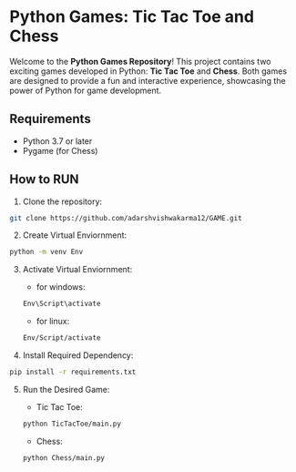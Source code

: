 # Python Games: Tic Tac Toe and Chess

Welcome to the **Python Games Repository**! This project contains two exciting games developed in Python: **Tic Tac Toe** and **Chess**. Both games are designed to provide a fun and interactive experience, showcasing the power of Python for game development.

## Requirements

- Python 3.7 or later
- Pygame (for Chess)

## How to RUN

1. Clone the repository:

  ```bash
  git clone https://github.com/adarshvishwakarma12/GAME.git
  ```

2. Create Virtual Enviornment:
  ```bash
  python -m venv Env
  ```

3. Activate Virtual Enviornment:
    - for windows:
    ```bash
    Env\Script\activate
    ```
    - for linux:
    ```bash
    Env/Script/activate
    ```

4. Install Required Dependency:
  ```bash
  pip install -r requirements.txt
  ```

5. Run the Desired Game:
    - Tic Tac Toe:
    ```bash
    python TicTacToe/main.py
    ```

    - Chess:
    ```bash
    python Chess/main.py
    ```